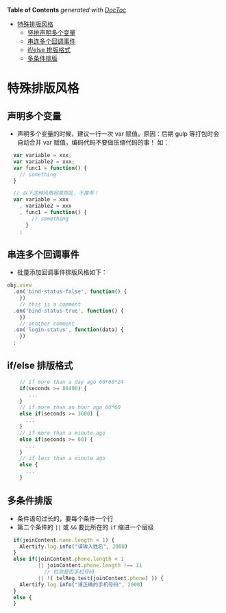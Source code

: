 <!-- START doctoc generated TOC please keep comment here to allow auto update -->
<!-- DON'T EDIT THIS SECTION, INSTEAD RE-RUN doctoc TO UPDATE -->
**Table of Contents**  *generated with [DocToc](http://doctoc.herokuapp.com/)*

- [特殊排版风格](#特殊排版风格)
  - [竖排声明多个变量](#竖排声明多个变量)
  - [串连多个回调事件](#串连多个回调事件)
  - [if/else 排版格式](#ifelse-排版格式)
  - [多条件排版](#多条件排版)

<!-- END doctoc generated TOC please keep comment here to allow auto update -->

# 特殊排版风格

## 声明多个变量

  - 声明多个变量的时候，建议一行一次 var 赋值。原因：后期 gulp 等打包时会自动合并 var 赋值，编码代码不要做压缩代码的事！
    如：

```javascript
  var variable = xxx;
  var variable2 = xxx;
  var func1 = function() {
    // something
  }
```

```javascript
  // 以下这种风格容易排乱，不推荐！
  var variable = xxx
    , variable2 = xxx
    , func1 = function() {
        // something
      }
    ;
```

## 串连多个回调事件

  - 批量添加回调事件排版风格如下：

```javascript
obj.view
  .on('bind-status-false', function() {
    })
    // this is a comment
  .on('bind-status-true', function() {
    })
    // another comment
  .on('login-status', function(data) {
    })
  ;
```


## if/else 排版格式

```javascript
    // if more than a day ago 60*60*24
    if(seconds >= 86400) {
       ...
    }
    // if more than an hour ago 60*60
    else if(seconds >= 3600) {
      ...
    }
    // if more than a minute ago
    else if(seconds >= 60) {
      ...
    }
    // if less than a minute ago
    else {
      ...
    }
```


## 多条件排版
  - 条件语句过长的，要每个条件一个行
  - 第二个条件的 `||` 或 `&&` 要比所在的 `if` 缩进一个层级

```javascript
  if(joinContent.name.length < 1) {
    Alertify.log.info("请输入姓名", 2000)
  }
  else if(joinContent.phone.length < 1
          || joinContent.phone.length !== 11
            // 检测是否手机号码
          || !( telReg.test(joinContent.phone) )) {
    Alertify.log.info("请正确的手机号码", 2000)
  }
  else {
  }
```
